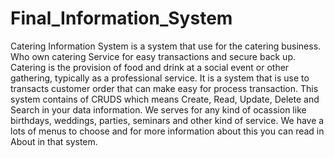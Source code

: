 # Final_Information_System
Catering Information System is a system that use for the catering business. Who own catering Service for easy transactions and secure back up.
Catering is the provision of food and drink at a social event or other gathering, typically as a professional service. It is a system that is use to transacts customer order that can make easy for process transaction.
This system contains of CRUDS which means Create, Read, Update, Delete and Search in your data information. We serves for any kind of ocassion like birthdays, weddings, parties, seminars and other kind of service. We have a lots of menus to choose and for more information about this you can read in About in that system.
